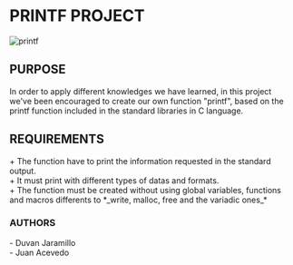 <h1>PRINTF PROJECT</h1>

![printf](https://cdn.pixabay.com/photo/2015/04/03/18/56/font-705667_960_720.jpg)

<h2>PURPOSE</h2>
In order to apply different knowledges we have learned, in this project we've been encouraged to create our own function "printf", based on the printf function included in the standard libraries in C language.

<h2>REQUIREMENTS</h2>
+ The function have to print the information requested in the standard output.<br>
+ It must print with different types of datas and formats.<br>
+ The function must be created without using global variables, functions and macros differents to *_write, malloc, free and the variadic ones_* <br>

<h3>AUTHORS</h3>
- Duvan Jaramillo<br>
- Juan Acevedo
